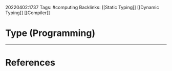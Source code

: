20220402:1737
Tags: #computing 
Backlinks: [[Static Typing]] [[Dynamic Typing]] [[Compiler]]
# Type (Programming)




---
# References